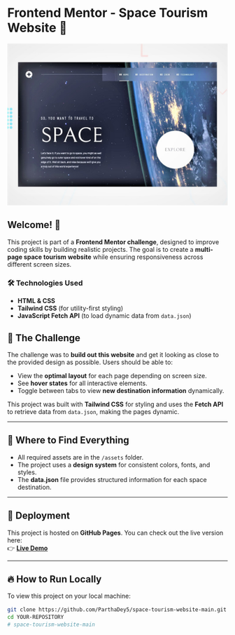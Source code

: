 # Frontend Mentor - Space Tourism Website 🚀

![Design preview for the Space Tourism Website](./preview.jpg)

## Welcome! 👋

This project is part of a **Frontend Mentor challenge**, designed to improve coding skills by building realistic projects. The goal is to create a **multi-page space tourism website** while ensuring responsiveness across different screen sizes.

### **🛠️ Technologies Used**
- **HTML & CSS**
- **Tailwind CSS** (for utility-first styling)
- **JavaScript Fetch API** (to load dynamic data from `data.json`)

## 🌟 The Challenge

The challenge was to **build out this website** and get it looking as close to the provided design as possible. Users should be able to:

- View the **optimal layout** for each page depending on screen size.
- See **hover states** for all interactive elements.
- Toggle between tabs to view **new destination information** dynamically.

This project was built with **Tailwind CSS** for styling and uses the **Fetch API** to retrieve data from `data.json`, making the pages dynamic.

---

## 📂 Where to Find Everything

- All required assets are in the `/assets` folder.
- The project uses a **design system** for consistent colors, fonts, and styles.
- The **data.json** file provides structured information for each space destination.

---

## 🚀 Deployment

This project is hosted on **GitHub Pages**. You can check out the live version here:  
👉 **[Live Demo](https://github.com/ParthaDey5/space-tourism-website-main.git)**  

---

## 🔥 How to Run Locally

To view this project on your local machine:

```sh
git clone https://github.com/ParthaDey5/space-tourism-website-main.git
cd YOUR-REPOSITORY
#   s p a c e - t o u r i s m - w e b s i t e - m a i n 
 
 